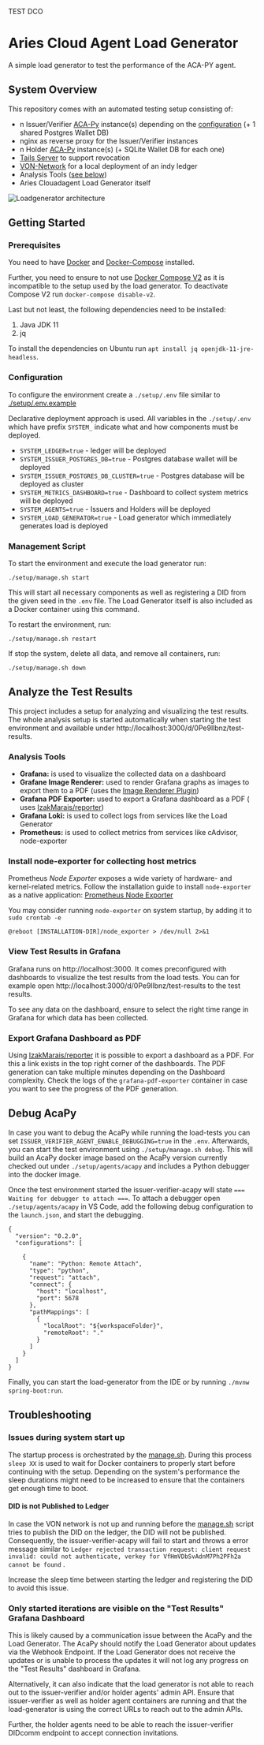 TEST DCO

# Aries Cloud Agent Load Generator

A simple load generator to test the performance of the ACA-PY agent.

## System Overview

This repository comes with an automated testing setup consisting of:

- n Issuer/Verifier [ACA-Py](https://github.com/hyperledger/aries-cloudagent-python) instance(s) depending on
  the [configuration](#configuration) (+ 1 shared Postgres Wallet DB)
- nginx as reverse proxy for the Issuer/Verifier instances
- n Holder [ACA-Py](https://github.com/hyperledger/aries-cloudagent-python) instance(s) (+ SQLite Wallet DB for each
  one)
- [Tails Server](https://github.com/bcgov/indy-tails-server/) to support revocation
- [VON-Network](https://github.com/bcgov/von-network) for a local deployment of an indy ledger
- Analysis Tools ([see below](#analysis-tools))
- Aries Clouadagent Load Generator itself

![Loadgenerator architecture](architecture.png)

## Getting Started

### Prerequisites

You need to have [Docker](https://docs.docker.com/get-docker/)
and [Docker-Compose](https://docs.docker.com/compose/install/) installed.

Further, you need to ensure to not use [Docker Compose V2](https://docs.docker.com/compose/cli-command/) as it is
incompatible to the setup used by the load generator. To deactivate Compose V2 run `docker-compose disable-v2`.

Last but not least, the following dependencies need to be installed:
1. Java JDK 11
2. jq

To install the dependencies on Ubuntu run `apt install jq openjdk-11-jre-headless`.

### Configuration

To configure the environment create a `./setup/.env` file similar to [./setup/.env.example](./setup/.env.example)

Declarative deployment approach is used. All variables in the `./setup/.env` which have prefix `SYSTEM_` indicate what
and how components must be deployed.

- `SYSTEM_LEDGER=true` - ledger will be deployed
- `SYSTEM_ISSUER_POSTGRES_DB=true` - Postgres database wallet will be deployed
- `SYSTEM_ISSUER_POSTGRES_DB_CLUSTER=true` - Postgres database will be deployed as cluster
- `SYSTEM_METRICS_DASHBOARD=true` - Dashboard to collect system metrics will be deployed
- `SYSTEM_AGENTS=true` - Issuers and Holders will be deployed
- `SYSTEM_LOAD_GENERATOR=true` - Load generator which immediately generates load is deployed

### Management Script

To start the environment and execute the load generator run:

```
./setup/manage.sh start
```

This will start all necessary components as well as registering a DID from the given seed in the `.env` file. The Load Generator itself is also included as a Docker container using this command.

To restart the environment, run:

```
./setup/manage.sh restart
```

If stop the system, delete all data, and remove all containers, run:

```
./setup/manage.sh down
```

## Analyze the Test Results

This project includes a setup for analyzing and visualizing the test results. The whole analysis setup is started
automatically when starting the test environment and available under http://localhost:3000/d/0Pe9llbnz/test-results.

### Analysis Tools

- **Grafana:** is used to visualize the collected data on a dashboard
- **Grafane Image Renderer:** used to render Grafana graphs as images to export them to a PDF (uses
  the [Image Renderer Plugin](https://grafana.com/grafana/plugins/grafana-image-renderer/))
- **Grafana PDF Exporter:** used to export a Grafana dashboard as a PDF (
  uses [IzakMarais/reporter](https://github.com/IzakMarais/reporter))
- **Grafana Loki:** is used to collect logs from services like the Load Generator
- **Prometheus:** is used to collect metrics from services like cAdvisor, node-exporter

### Install node-exporter for collecting host metrics
Prometheus *Node Exporter* exposes a wide variety of hardware- and kernel-related metrics.
Follow the installation guide to install `node-exporter` as a native application: [Prometheus Node Exporter](https://prometheus.io/docs/guides/node-exporter/)

You may consider running `node-exporter` on system startup, by adding it to `sudo crontab -e`
```
@reboot [INSTALLATION-DIR]/node_exporter > /dev/null 2>&1
```

### View Test Results in Grafana

Grafana runs on http://localhost:3000. It comes preconfigured with dashboards to visualize the test results from the
load tests. You can for example open http://localhost:3000/d/0Pe9llbnz/test-results to the test results.

To see any data on the dashboard, ensure to select the right time range in Grafana for which data has been collected.

### Export Grafana Dashboard as PDF

Using [IzakMarais/reporter](https://github.com/IzakMarais/reporter) it is possible to export a dashboard as a PDF. For
this a link exists in the top right corner of the dashboards. The PDF generation can take multiple minutes depending on
the Dashboard complexity. Check the logs of the `grafana-pdf-exporter` container in case you want to see the progress of
the PDF generation.

## Debug AcaPy

In case you want to debug the AcaPy while running the load-tests you can
set `ISSUER_VERIFIER_AGENT_ENABLE_DEBUGGING=true` in the `.env`. Afterwards, you can start the test environment
using `./setup/manage.sh debug`. This will build an AcaPy docker image based on the AcaPy version currently checked out
under `./setup/agents/acapy` and includes a Python debugger into the docker image.

Once the test environment started the issuer-verifier-acapy will state `=== Waiting for debugger to attach ===`. To
attach a debugger open `./setup/agents/acapy` in VS Code, add the following debug configuration to the `launch.json`,
and start the debugging.

```
{
  "version": "0.2.0",
  "configurations": [
    
    {
      "name": "Python: Remote Attach",
      "type": "python",
      "request": "attach",
      "connect": {
        "host": "localhost",
        "port": 5678
      },
      "pathMappings": [
        {
          "localRoot": "${workspaceFolder}",
          "remoteRoot": "."
        }
      ]
    }
  ]
}
```

Finally, you can start the load-generator from the IDE or by running `./mvnw spring-boot:run`.

## Troubleshooting

### Issues during system start up

The startup process is orchestrated by the [manage.sh](./setup/manage.sh). During this process `sleep XX`
is used to wait for Docker containers to properly start before continuing with the setup. Depending on the system's
performance the sleep durations might need to be increased to ensure that the containers get enough time to boot.

#### DID is not Published to Ledger

In case the VON network is not up and running before the [manage.sh](./setup/manage.sh) script tries to publish the DID
on the ledger, the DID will not be published. Consequently, the issuer-verifier-acapy will fail to start and throws a
error message similar to
`Ledger rejected transaction request: client request invalid: could not authenticate, verkey for VfHmVDbSvAdnM7Ph2PFh2a cannot be found`
.

Increase the sleep time between starting the ledger and registering the DID to avoid this issue.

### Only started iterations are visible on the "Test Results" Grafana Dashboard

This is likely caused by a communication issue between the AcaPy and the Load Generator. The AcaPy should notify the
Load Generator about updates via the Webhook Endpoint. If the Load Generator does not receive the updates or is unable
to process the updates it will not log any progress on the "Test Results" dashboard in Grafana.

Alternatively, it can also indicate that the load generator is not able to reach out to the issuer-verifier and/or
holder agents' admin API. Ensure that issuer-verifier as well as holder agent containers are running and that the
load-generator is using the correct URLs to reach out to the admin APIs.

Further, the holder agents need to be able to reach the issuer-verifier DIDcomm endpoint to accept connection
invitations.
